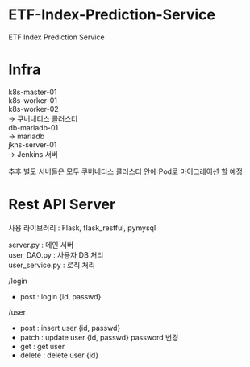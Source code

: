 # ETF-Index-Prediction-Service
ETF Index Prediction Service


# Infra
k8s-master-01\
k8s-worker-01\
k8s-worker-02\
 -> 쿠버네티스 클러스터\
db-mariadb-01\
 -> mariadb\
jkns-server-01\
 -> Jenkins 서버
 
 
추후 별도 서버들은 모두 쿠버네티스 클러스터 안에 Pod로 마이그레이션 할 예정


# Rest API Server

사용 라이브러리 : Flask, flask_restful, pymysql

server.py : 메인 서버 \
user_DAO.py : 사용자 DB 처리 \
user_service.py : 로직 처리 

/login
- post : login {id, passwd}

/user
- post : insert user {id, passwd}
- patch : update user {id, passwd} password 변경
- get : get user
- delete : delete user {id}